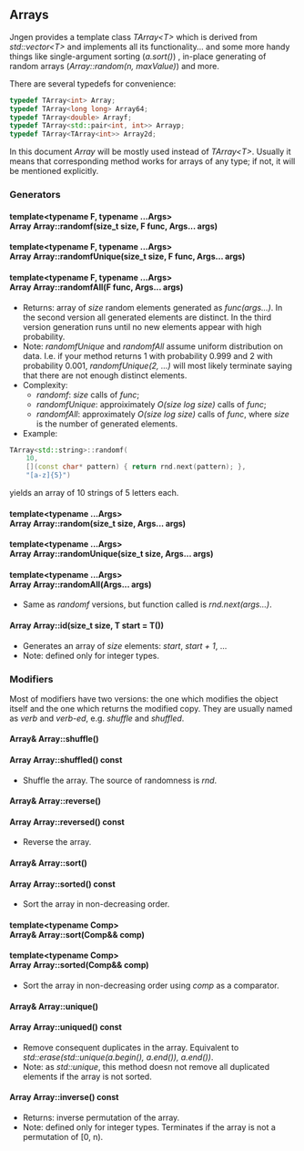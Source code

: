 ## Arrays

Jngen provides a template class *TArray&lt;T>* which is derived from *std::vector&lt;T>* and implements all its functionality... and some more handy things like single-argument sorting (*a.sort()*) , in-place generating of random arrays (*Array::random(n, maxValue)*) and more.

There are several typedefs for convenience:
```cpp
typedef TArray<int> Array;
typedef TArray<long long> Array64;
typedef TArray<double> Arrayf;
typedef TArray<std::pair<int, int>> Arrayp;
typedef TArray<TArray<int>> Array2d;
```
In this document *Array* will be mostly used instead of *TArray&lt;T>*. Usually it means that corresponding method works for arrays of any type; if not, it will be mentioned explicitly.

### Generators
#### template&lt;typename F, typename ...Args> <br> Array Array::randomf(size_t size, F func, Args... args)
#### template&lt;typename F, typename ...Args> <br> Array Array::randomfUnique(size_t size, F func, Args... args)
#### template&lt;typename F, typename ...Args> <br> Array Array::randomfAll(F func, Args... args)
* Returns: array of *size* random elements generated as *func(args...)*. In the second version all generated elements are distinct. In the third version generation runs until no new elements appear with high probability.
* Note: *randomfUnique* and *randomfAll* assume uniform distribution on data. I.e. if your method returns 1 with probability 0.999 and 2 with probability 0.001, *randomfUnique(2, ...)* will most likely terminate saying that there are not enough distinct elements.
* Complexity:
    * *randomf*: *size* calls of *func*;
    * *randomfUnique*: approiximately *O(size log size)* calls of *func*;
    * *randomfAll*: approximately *O(size log size)* calls of *func*, where *size* is the number of generated elements.
* Example:
```cpp
TArray<std::string>::randomf(
	10,
	[](const char* pattern) { return rnd.next(pattern); },
	"[a-z]{5}")
```
yields an array of 10 strings of 5 letters each.

#### template&lt;typename ...Args> <br> Array Array::random(size_t size, Args... args)
#### template&lt;typename ...Args> <br> Array Array::randomUnique(size_t size, Args... args)
#### template&lt;typename ...Args> <br> Array Array::randomAll(Args... args)
* Same as *randomf* versions, but function called is *rnd.next(args...)*.

#### Array Array::id(size_t size, T start = T())
* Generates an array of *size* elements: *start*, *start + 1*, ...
* Note: defined only for integer types.

### Modifiers
Most of modifiers have two versions: the one which modifies the object itself and the one which returns the modified copy. They are usually named as *verb* and *verb-ed*, e.g. *shuffle* and *shuffled*.

#### Array& Array::shuffle()
#### Array Array::shuffled() const
* Shuffle the array. The source of randomness is *rnd*.

#### Array& Array::reverse()
#### Array Array::reversed() const
* Reverse the array.

#### Array& Array::sort()
#### Array Array::sorted() const
* Sort the array in non-decreasing order.

####  template&lt;typename Comp> <br> Array& Array::sort(Comp&& comp)
#### template&lt;typename Comp> <br> Array Array::sorted(Comp&& comp)
* Sort the array in non-decreasing order using *comp* as a comparator.

#### Array& Array::unique()
#### Array Array::uniqued() const
* Remove consequent duplicates in the array. Equivalent to *std::erase(std::unique(a.begin(), a.end()), a.end())*.
* Note: as *std::unique*, this method doesn not remove all duplicated elements if the array is not sorted.

#### Array Array::inverse() const
* Returns: inverse permutation of the array.
* Note: defined only for integer types. Terminates if the array is not a permutation of \[0, n).
